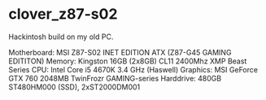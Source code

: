 # clover_z87-s02
Hackintosh build on my old PC.

Motherboard: MSI Z87-S02 INET EDITION ATX (Z87-G45 GAMING EDITITON)
Memory: Kingston 16GB (2x8GB) CL11 2400Mhz XMP Beast Series
CPU: Intel Core i5 4670K 3.4 GHz (Haswell)
Graphics: MSI GeForce GTX 760 2048MB TwinFrozr GAMING-series
Harddrive: 480GB ST480HM000 (SSD), 2xST2000DM001

